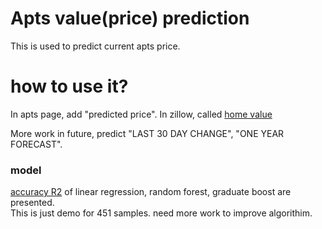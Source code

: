 # Apts value(price) prediction   
This is used to predict current apts price. 

# how to use it?   
In apts page, add "predicted price". In zillow, called [home value](https://www.zillow.com/homedetails/12-E-69th-St-New-York-NY-10021/31533674_zpid/)

More work in future, predict "LAST 30 DAY CHANGE", "ONE YEAR FORECAST". 



### model 
[accuracy R2](http://statisticsbyjim.com/regression/interpret-r-squared-regression/) of linear regression, random forest, graduate boost are presented.     
This is just demo for 451 samples. need more work to improve algorithim.











